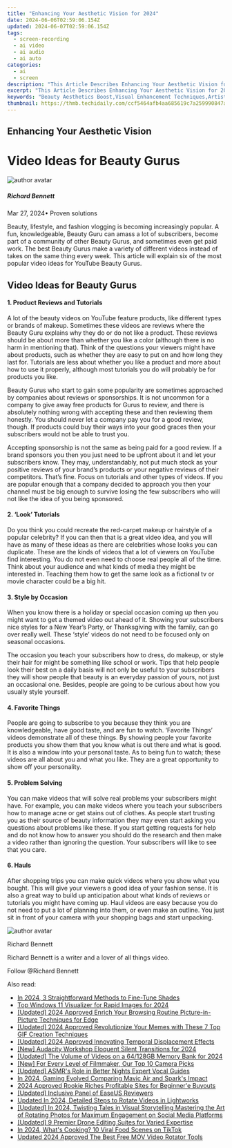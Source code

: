 ```yaml
---
title: "Enhancing Your Aesthetic Vision for 2024"
date: 2024-06-06T02:59:06.154Z
updated: 2024-06-07T02:59:06.154Z
tags: 
  - screen-recording
  - ai video
  - ai audio
  - ai auto
categories: 
  - ai
  - screen
description: "This Article Describes Enhancing Your Aesthetic Vision for 2024"
excerpt: "This Article Describes Enhancing Your Aesthetic Vision for 2024"
keywords: "Beauty Aesthetics Boost,Visual Enhancement Techniques,Artistic Perception Upgrade,Improve Aesthetic Insight,Elevate Vision Appeal,Fashion & Design Trends,Creative Sensory Amplification"
thumbnail: https://thmb.techidaily.com/ccf5464afb4aa685619c7a259990847a57c5c05dab74619d5212fa55287fa1c5.jpg
---
```


## Enhancing Your Aesthetic Vision

# Video Ideas for Beauty Gurus

![author avatar](https://images.wondershare.com/filmora/article-images/richard-bennett.jpg)

##### Richard Bennett

 Mar 27, 2024• Proven solutions

 Beauty, lifestyle, and fashion vlogging is becoming increasingly popular. A fun, knowledgeable, Beauty Guru can amass a lot of subscribers, become part of a community of other Beauty Gurus, and sometimes even get paid work. The best Beauty Gurus make a variety of different videos instead of takes on the same thing every week. This article will explain six of the most popular video ideas for YouTube Beauty Gurus.

## Video Ideas for Beauty Gurus

#### 1\. Product Reviews and Tutorials

 A lot of the beauty videos on YouTube feature products, like different types or brands of makeup. Sometimes these videos are reviews where the Beauty Guru explains why they do or do not like a product. These reviews should be about more than whether you like a color (although there is no harm in mentioning that). Think of the questions your viewers might have about products, such as whether they are easy to put on and how long they last for. Tutorials are less about whether you like a product and more about how to use it properly, although most tutorials you do will probably be for products you like.

 Beauty Gurus who start to gain some popularity are sometimes approached by companies about reviews or sponsorships. It is not uncommon for a company to give away free products for Gurus to review, and there is absolutely nothing wrong with accepting these and then reviewing them honestly. You should never let a company pay you for a good review, though. If products could buy their ways into your good graces then your subscribers would not be able to trust you.

 Accepting sponsorship is not the same as being paid for a good review. If a brand sponsors you then you just need to be upfront about it and let your subscribers know. They may, understandably, not put much stock as your positive reviews of your brand’s products or your negative reviews of their competitors. That’s fine. Focus on tutorials and other types of videos. If you are popular enough that a company decided to approach you then your channel must be big enough to survive losing the few subscribers who will not like the idea of you being sponsored.

#### 2\. ‘Look’ Tutorials

 Do you think you could recreate the red-carpet makeup or hairstyle of a popular celebrity? If you can then that is a great video idea, and you will have as many of these ideas as there are celebrities whose looks you can duplicate. These are the kinds of videos that a lot of viewers on YouTube find interesting. You do not even need to choose real people all of the time. Think about your audience and what kinds of media they might be interested in. Teaching them how to get the same look as a fictional tv or movie character could be a big hit.

#### 3\. Style by Occasion

 When you know there is a holiday or special occasion coming up then you might want to get a themed video out ahead of it. Showing your subscribers nice styles for a New Year’s Party, or Thanksgiving with the family, can go over really well. These ‘style’ videos do not need to be focused only on seasonal occasions.

 The occasion you teach your subscribers how to dress, do makeup, or style their hair for might be something like school or work. Tips that help people look their best on a daily basis will not only be useful to your subscribers they will show people that beauty is an everyday passion of yours, not just an occasional one. Besides, people are going to be curious about how you usually style yourself.

#### 4\. Favorite Things

 People are going to subscribe to you because they think you are knowledgeable, have good taste, and are fun to watch. ‘Favorite Things’ videos demonstrate all of these things. By showing people your favorite products you show them that you know what is out there and what is good. It is also a window into your personal taste. As to being fun to watch; these videos are all about you and what you like. They are a great opportunity to show off your personality.

#### 5\. Problem Solving

 You can make videos that will solve real problems your subscribers might have. For example, you can make videos where you teach your subscribers how to manage acne or get stains out of clothes. As people start trusting you as their source of beauty information they may even start asking you questions about problems like these. If you start getting requests for help and do not know how to answer you should do the research and then make a video rather than ignoring the question. Your subscribers will like to see that you care.

#### 6\. Hauls

 After shopping trips you can make quick videos where you show what you bought. This will give your viewers a good idea of your fashion sense. It is also a great way to build up anticipation about what kinds of reviews or tutorials you might have coming up. Haul videos are easy because you do not need to put a lot of planning into them, or even make an outline. You just sit in front of your camera with your shopping bags and start unpacking.

![author avatar](https://images.wondershare.com/filmora/article-images/richard-bennett.jpg)

Richard Bennett

Richard Bennett is a writer and a lover of all things video.

Follow @Richard Bennett


<ins class="adsbygoogle"
     style="display:block"
     data-ad-format="autorelaxed"
     data-ad-client="ca-pub-7571918770474297"
     data-ad-slot="1223367746"></ins>



<ins class="adsbygoogle"
     style="display:block"
     data-ad-client="ca-pub-7571918770474297"
     data-ad-slot="8358498916"
     data-ad-format="auto"
     data-full-width-responsive="true"></ins>


<span class="atpl-alsoreadstyle">Also read:</span>
<div><ul>
<li><a href="https://vp-tips.techidaily.com/in-2024-3-straightforward-methods-to-fine-tune-shades/"><u>In 2024, 3 Straightforward Methods to Fine-Tune Shades</u></a></li>
<li><a href="https://vp-tips.techidaily.com/top-windows-11-visualizer-for-rapid-images-for-2024/"><u>Top Windows 11 Visualizer for Rapid Images for 2024</u></a></li>
<li><a href="https://vp-tips.techidaily.com/updated-2024-approved-enrich-your-browsing-routine-picture-in-picture-techniques-for-edge/"><u>[Updated] 2024 Approved  Enrich Your Browsing Routine  Picture-in-Picture Techniques for Edge</u></a></li>
<li><a href="https://vp-tips.techidaily.com/updated-2024-approved-revolutionize-your-memes-with-these-7-top-gif-creation-techniques/"><u>[Updated] 2024 Approved  Revolutionize Your Memes with These 7 Top GIF Creation Techniques</u></a></li>
<li><a href="https://vp-tips.techidaily.com/updated-2024-approved-innovating-temporal-displacement-effects/"><u>[Updated] 2024 Approved  Innovating Temporal Displacement Effects</u></a></li>
<li><a href="https://vp-tips.techidaily.com/new-audacity-workshop-eloquent-silent-transitions-for-2024/"><u>[New] Audacity Workshop  Eloquent Silent Transitions for 2024</u></a></li>
<li><a href="https://vp-tips.techidaily.com/updated-the-volume-of-videos-on-a-64128gb-memory-bank-for-2024/"><u>[Updated] The Volume of Videos on a 64/128GB Memory Bank for 2024</u></a></li>
<li><a href="https://vp-tips.techidaily.com/new-for-every-level-of-filmmaker-our-top-10-camera-picks/"><u>[New] For Every Level of Filmmaker, Our Top 10 Camera Picks</u></a></li>
<li><a href="https://extra-tips.techidaily.com/updated-asmrs-role-in-better-nights-expert-vocal-guides/"><u>[Updated] ASMR's Role in Better Nights  Expert Vocal Guides</u></a></li>
<li><a href="https://some-knowledge.techidaily.com/in-2024-gaming-evolved-comparing-mavic-air-and-sparks-impact/"><u>In 2024, Gaming Evolved  Comparing Mavic Air and Spark's Impact</u></a></li>
<li><a href="https://youtube-stream.techidaily.com/2024-approved-rookie-riches-profitable-sites-for-beginnere-buyouts/"><u>2024 Approved  Rookie Riches  Profitable Sites for Beginner'e Buyouts</u></a></li>
<li><a href="https://video-capture.techidaily.com/updated-inclusive-panel-of-easeus-reviewers/"><u>[Updated] Inclusive Panel of EaseUS Reviewers</u></a></li>
<li><a href="https://ai-editing-video.techidaily.com/updated-in-2024-detailed-steps-to-rotate-videos-in-lightworks/"><u>Updated In 2024, Detailed Steps to Rotate Videos in Lightworks</u></a></li>
<li><a href="https://instagram-video-recordings.techidaily.com/updated-in-2024-twisting-tales-in-visual-storytelling-mastering-the-art-of-rotating-photos-for-maximum-engagement-on-social-media-platforms/"><u>[Updated] In 2024, Twisting Tales in Visual Storytelling  Mastering the Art of Rotating Photos for Maximum Engagement on Social Media Platforms</u></a></li>
<li><a href="https://extra-hints.techidaily.com/updated-9-premier-drone-editing-suites-for-varied-expertise/"><u>[Updated] 9 Premier Drone Editing Suites for Varied Expertise</u></a></li>
<li><a href="https://tiktok-video-recordings.techidaily.com/in-2024-whats-cooking-10-viral-food-scenes-on-tiktok/"><u>In 2024, What's Cooking? 10 Viral Food Scenes on TikTok</u></a></li>
<li><a href="https://smart-video-editing.techidaily.com/updated-2024-approved-the-best-free-mov-video-rotator-tools/"><u>Updated 2024 Approved The Best Free MOV Video Rotator Tools</u></a></li>
</ul></div>
